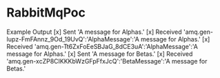 # RabbitMqPoc

Example Output
 [x] Sent 'A message for Alphas.'
 [x] Received 'amq.gen-Iupz-FmFAnnz_9Od_19UvQ':'AlphaMessage':'A message for Alphas.'
 [x] Received 'amq.gen-Tt6ZxFoEeSBJaG_8dCE3uA':'AlphaMessage':'A message for Alphas.'
 [x] Sent 'A message for Betas.'
 [x] Received 'amq.gen-xcZP8CIKKKbWzGFpFfxJcQ':'BetaMessage':'A message for Betas.'

